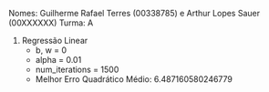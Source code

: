 Nomes: Guilherme Rafael Terres (00338785) e Arthur Lopes Sauer (00XXXXXX)
Turma: A

1) Regressão Linear
    - b, w = 0
    - alpha = 0.01
    - num_iterations = 1500
    - Melhor Erro Quadrático Médio: 6.487160580246779